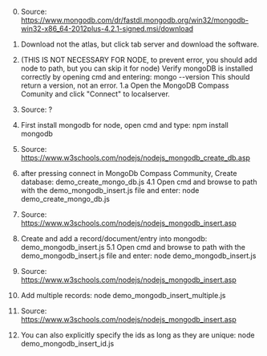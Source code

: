 0. Source:
https://www.mongodb.com/dr/fastdl.mongodb.org/win32/mongodb-win32-x86_64-2012plus-4.2.1-signed.msi/download
0. Download not the atlas, but click tab server and download the software.

1. (THIS IS NOT NECESSARY FOR NODE, to prevent error, you should add node to path, but you can skip it for node) Verify mongoDB is installed correctly by opening cmd and entering:
mongo --version 
This should return a version, not an error.
1.a Open the MongoDB Compass Comunity and click "Connect" to localserver.

2. Source:
?
2. First install mongodb for node, open cmd and type:
npm install mongodb

4. Source:
https://www.w3schools.com/nodejs/nodejs_mongodb_create_db.asp
4. after pressing connect in MongoDb Compass Community, Create database:
demo_create_mongo_db.js
4.1 Open cmd and browse to path with the demo_mongodb_insert.js file and enter:
node demo_create_mongo_db.js

5. Source:
https://www.w3schools.com/nodejs/nodejs_mongodb_insert.asp
5. Create and add a record/document/entry into mongodb:
demo_mongodb_insert.js
5.1 Open cmd and browse to path with the demo_mongodb_insert.js file and enter:
node demo_mongodb_insert.js

6. Source:
https://www.w3schools.com/nodejs/nodejs_mongodb_insert.asp
6. Add multiple records:
node demo_mongodb_insert_multiple.js

7. Source:
https://www.w3schools.com/nodejs/nodejs_mongodb_insert.asp
7. You can also explicitly specify the ids as long as they are unique:
node demo_mongodb_insert_id.js

